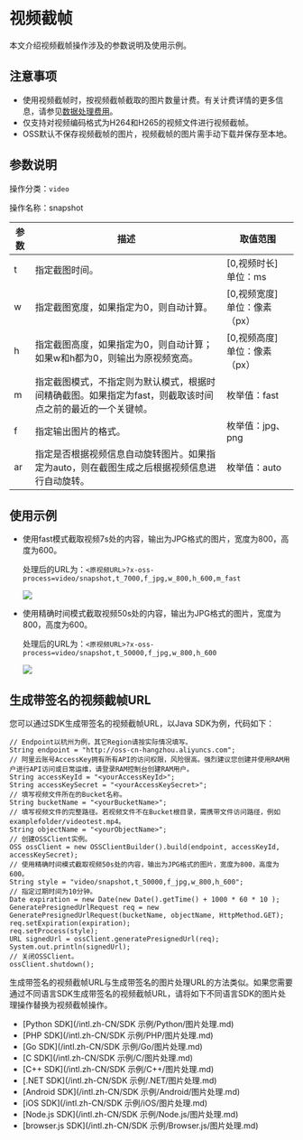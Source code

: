 # 视频截帧

本文介绍视频截帧操作涉及的参数说明及使用示例。

## 注意事项

-   使用视频截帧时，按视频截帧截取的图片数量计费。有关计费详情的更多信息，请参见[数据处理费用](/intl.zh-CN/计量计费/计量项和计费项/数据处理费用.md)。
-   仅支持对视频编码格式为H264和H265的视频文件进行视频截帧。
-   OSS默认不保存视频截帧的图片，视频截帧的图片需手动下载并保存至本地。

## 参数说明

操作分类：`video`

操作名称：snapshot

|参数|描述|取值范围|
|--|--|----|
|t|指定截图时间。|\[0,视频时长\] 单位：ms |
|w|指定截图宽度，如果指定为0，则自动计算。|\[0,视频宽度\] 单位：像素（px） |
|h|指定截图高度，如果指定为0，则自动计算；如果w和h都为0，则输出为原视频宽高。|\[0,视频高度\] 单位：像素（px） |
|m|指定截图模式，不指定则为默认模式，根据时间精确截图。如果指定为fast，则截取该时间点之前的最近的一个关键帧。|枚举值：fast|
|f|指定输出图片的格式。|枚举值：jpg、png|
|ar|指定是否根据视频信息自动旋转图片。如果指定为auto，则在截图生成之后根据视频信息进行自动旋转。|枚举值：auto|

## 使用示例

-   使用fast模式截取视频7s处的内容，输出为JPG格式的图片，宽度为800，高度为600。

    处理后的URL为：`<原视频URL>?x-oss-process=video/snapshot,t_7000,f_jpg,w_800,h_600,m_fast`

    ![](https://static-aliyun-doc.oss-accelerate.aliyuncs.com/assets/img/zh-CN/6395649951/p2927.jpg)

-   使用精确时间模式截取视频50s处的内容，输出为JPG格式的图片，宽度为800，高度为600。

    处理后的URL为：`<原视频URL>?x-oss-process=video/snapshot,t_50000,f_jpg,w_800,h_600`

    ![](https://static-aliyun-doc.oss-accelerate.aliyuncs.com/assets/img/zh-CN/6395649951/p2928.jpg)


## 生成带签名的视频截帧URL

您可以通过SDK生成带签名的视频截帧URL，以Java SDK为例，代码如下：

```
// Endpoint以杭州为例，其它Region请按实际情况填写。
String endpoint = "http://oss-cn-hangzhou.aliyuncs.com";
// 阿里云账号AccessKey拥有所有API的访问权限，风险很高。强烈建议您创建并使用RAM用户进行API访问或日常运维，请登录RAM控制台创建RAM用户。
String accessKeyId = "<yourAccessKeyId>";
String accessKeySecret = "<yourAccessKeySecret>";
// 填写视频文件所在的Bucket名称。
String bucketName = "<yourBucketName>";
// 填写视频文件的完整路径。若视频文件不在Bucket根目录，需携带文件访问路径，例如examplefolder/videotest.mp4。
String objectName = "<yourObjectName>";
// 创建OSSClient实例。
OSS ossClient = new OSSClientBuilder().build(endpoint, accessKeyId, accessKeySecret);
// 使用精确时间模式截取视频50s处的内容，输出为JPG格式的图片，宽度为800，高度为600。
String style = "video/snapshot,t_50000,f_jpg,w_800,h_600";
// 指定过期时间为10分钟。
Date expiration = new Date(new Date().getTime() + 1000 * 60 * 10 );
GeneratePresignedUrlRequest req = new GeneratePresignedUrlRequest(bucketName, objectName, HttpMethod.GET);
req.setExpiration(expiration);
req.setProcess(style);
URL signedUrl = ossClient.generatePresignedUrl(req);
System.out.println(signedUrl);
// 关闭OSSClient。
ossClient.shutdown();
```

生成带签名的视频截帧URL与生成带签名的图片处理URL的方法类似。如果您需要通过不同语言SDK生成带签名的视频截帧URL，请将如下不同语言SDK的图片处理操作替换为视频截帧操作。

-   [Python SDK](/intl.zh-CN/SDK 示例/Python/图片处理.md)
-   [PHP SDK](/intl.zh-CN/SDK 示例/PHP/图片处理.md)
-   [Go SDK](/intl.zh-CN/SDK 示例/Go/图片处理.md)
-   [C SDK](/intl.zh-CN/SDK 示例/C/图片处理.md)
-   [C++ SDK](/intl.zh-CN/SDK 示例/C++/图片处理.md)
-   [.NET SDK](/intl.zh-CN/SDK 示例/.NET/图片处理.md)
-   [Android SDK](/intl.zh-CN/SDK 示例/Android/图片处理.md)
-   [iOS SDK](/intl.zh-CN/SDK 示例/iOS/图片处理.md)
-   [Node.js SDK](/intl.zh-CN/SDK 示例/Node.js/图片处理.md)
-   [browser.js SDK](/intl.zh-CN/SDK 示例/Browser.js/图片处理.md)

